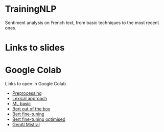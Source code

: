 # TrainingNLP
Sentiment analysis on French text, from basic techniques to the most recent ones.

# Links to slides


# Google Colab
Links to open in Google Colab
- [Preprocessing](https://colab.research.google.com/github/Vachonni/TrainingNLP/blob/main/notebooks/FormationNLP-prepro.ipynb)
- [Lexical approach](https://colab.research.google.com/github/Vachonni/TrainingNLP/blob/main/notebooks/FormationNLP-lexical.ipynb)
- [ML basic](https://colab.research.google.com/github/Vachonni/TrainingNLP/blob/main/notebooks/FormationNLP-ML_Basic.ipynb)
- [Bert out of the box](https://colab.research.google.com/github/Vachonni/TrainingNLP/blob/main/notebooks/FormationNLP-HF_Pretrained.ipynb)
- [Bert fine-tuning](https://colab.research.google.com/github/Vachonni/TrainingNLP/blob/main/notebooks/FormationNLP-HF_Training.ipynb)
- [Bert fine-tuning optimised](https://colab.research.google.com/github/Vachonni/TrainingNLP/blob/main/notebooks/FormationNLP-HF_Training_Peft.ipynb)
- [GenAI Mistral](https://colab.research.google.com/github/Vachonni/TrainingNLP/blob/main/notebooks/FormationNLP-GenAI_Peft_Mistral.ipynb)


